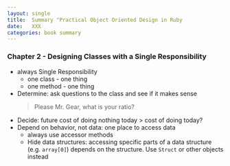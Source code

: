 ```yaml
---
layout: single
title:  Summary "Practical Object Oriented Design in Ruby
date:   XXX
categories: book summary
---
```


### Chapter 2 - Designing Classes with a Single Responsibility
- always Single Responsibility
   - one class - one thing
   - one method - one thing
- Determine: ask questions to the class and see if it makes sense
   > Please Mr. Gear, what is your ratio?
- Decide: future cost of doing nothing today > cost of doing today?
- Depend on behavior, not data: one place to access data
   - always use accessor methods
   - Hide data structures: accessing specific parts of a data structure (e.g. `array[0]`) depends on the structure. Use `Struct` or other objects instead
